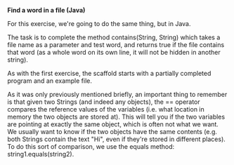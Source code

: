 <b>Find a word in a file (Java)</b>

For this exercise, we're going to do the same thing, but in Java.

The task is to complete the method contains(String, String) which takes a file name as a parameter and test word, and returns true if the file contains that word (as a whole word on its own line, it will not be hidden in another string).

As with the first exercise, the scaffold starts with a partially completed program and an example file.

As it was only previously mentioned briefly, an important thing to remember is that given two Strings (and indeed any objects), the == operator compares the reference values of the variables (i.e. what location in memory the two objects are stored at). This will tell you if the two variables are pointing at exactly the same object, which is often not what we want. We usually want to know if the two objects have the same contents (e.g. both Strings contain the text "Hi", even if they're stored in different places). To do this sort of comparison, we use the equals method: string1.equals(string2).